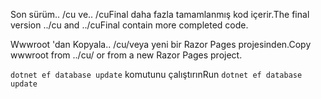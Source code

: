 <span data-ttu-id="74b7c-101">Son sürüm.. /cu ve.. /cuFinal daha fazla tamamlanmış kod içerir.</span><span class="sxs-lookup"><span data-stu-id="74b7c-101">The final version ../cu and ../cuFinal contain more completed code.</span></span>

<span data-ttu-id="74b7c-102">Wwwroot 'dan Kopyala.. /cu/veya yeni bir Razor Pages projesinden.</span><span class="sxs-lookup"><span data-stu-id="74b7c-102">Copy wwwroot from ../cu/ or from a new Razor Pages project.</span></span>

<span data-ttu-id="74b7c-103">`dotnet ef database update` komutunu çalıştırın</span><span class="sxs-lookup"><span data-stu-id="74b7c-103">Run `dotnet ef database update`</span></span>
